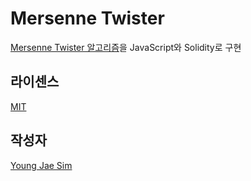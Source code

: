 # Mersenne Twister
[Mersenne Twister 알고리즘](https://en.wikipedia.org/wiki/Mersenne_Twister)을 JavaScript와 Solidity로 구현

## 라이센스
[MIT](LICENSE)

## 작성자
[Young Jae Sim](https://github.com/Hanul)
